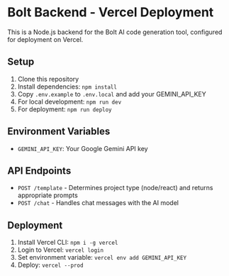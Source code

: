 # Bolt Backend - Vercel Deployment

This is a Node.js backend for the Bolt AI code generation tool, configured for deployment on Vercel.

## Setup

1. Clone this repository
2. Install dependencies: `npm install`
3. Copy `.env.example` to `.env.local` and add your GEMINI_API_KEY
4. For local development: `npm run dev`
5. For deployment: `npm run deploy`

## Environment Variables

- `GEMINI_API_KEY`: Your Google Gemini API key

## API Endpoints

- `POST /template` - Determines project type (node/react) and returns appropriate prompts
- `POST /chat` - Handles chat messages with the AI model

## Deployment

1. Install Vercel CLI: `npm i -g vercel`
2. Login to Vercel: `vercel login`
3. Set environment variable: `vercel env add GEMINI_API_KEY`
4. Deploy: `vercel --prod`